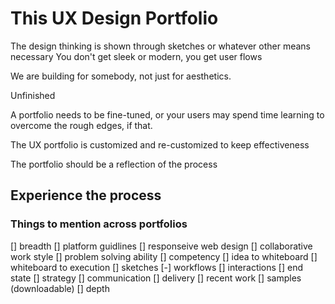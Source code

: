 # This UX Design Portfolio

The design thinking is shown through sketches or whatever other means necessary You don't get sleek or modern, you get user flows

We are building for somebody, not just for aesthetics.

Unfinished

A portfolio needs to be fine-tuned, or your users may spend time learning to overcome the rough edges, if that.

The UX portfolio is customized and re-customized to keep effectiveness

The portfolio should be a reflection of the process

## Experience the process
### Things to mention across portfolios
[] breadth
[] platform guidlines
[] responseive web design
[] collaborative work style
[] problem solving ability
[] competency
[] idea to whiteboard
[] whiteboard to execution
[] sketches
[-] workflows
[] interactions
[] end state
[] strategy
[] communication
[] delivery
[] recent work
[] samples (downloadable)
[] depth